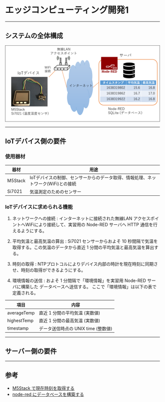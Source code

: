 # エッジコンピューティング開発1



---

## システムの全体構成

<img src="./fig/system.png" alt="システムの全体構成">

---

## IoTデバイス側の要件

### 使用器材

| 器材 | 用途 |
|---|---|
|M5Stack| IoTデバイスの制御、センサーからのデータ取得、情報処理、ネットワーク(WiFi)との接続 |
|Si7021| 気温測定のためのセンサー |

### IoTデバイスに求められる機能

1. ネットワークへの接続 : インターネットに接続された無線LAN アクセスポイントへWiFiにより接続して、実習用の Node-RED サーバへ HTTP 通信を行えるようにする。

1. 平均気温と最高気温の算出 : Si7021 センサーからおよそ 10 秒間隔で気温を取得する。この気温のデータから直近 1 分間の平均気温と最高気温を算出する。

2. 時刻の取得 : NTPプロトコルによりデバイス内部の時計を現在時刻に同期させ、時刻の取得ができるようにする。

3. 環境情報の送信 : およそ 1 分間隔で「環境情報」を実習用 Node-RED サーバに構築した データベースへ送信する。
ここで「環境情報」は以下の表で定義される。

| 項目 | 内容 |
|---|---|
| averageTemp | 直近 1 分間の平均気温 (実数値) |
| highestTemp | 直近 1 分間の最高気温 (実数値) |
| timestamp | データ送信時点の UNIX time (整数値) |

---

## サーバー側の要件

---

## 参考

- [M5Stack で現在時刻を取得する](./gettime.md)
- [node-red にデータベースを構築する](./database.md)



